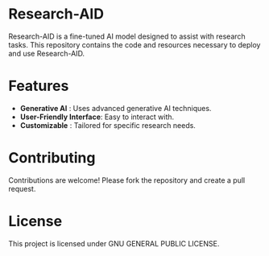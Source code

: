 # Research-AID

Research-AID is a fine-tuned AI model designed to assist with research tasks. This repository contains the code and resources necessary to deploy and use Research-AID.

# Features

- **Generative AI** : Uses advanced generative AI techniques.
- **User-Friendly Interface**: Easy to interact with.
- **Customizable** : Tailored for specific research needs.

# Contributing

Contributions are welcome! Please fork the repository and create a pull request.

# License

This project is licensed under GNU GENERAL PUBLIC LICENSE.
